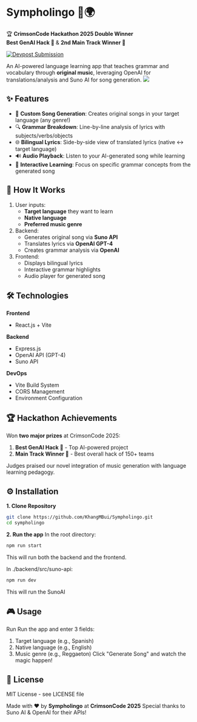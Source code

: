 # Sympholingo 🎵🌍

🏆 **CrimsonCode Hackathon 2025 Double Winner**  
**Best GenAI Hack 🥇** & **2nd Main Track Winner 🥈**

[![Devpost Submission](https://img.shields.io/badge/Devpost-View%20Project-blue)](https://devpost.com/software/sympholingo)

An AI-powered language learning app that teaches grammar and vocabulary through **original music**, leveraging OpenAI for translations/analysis and Suno AI for song generation.
<img src='![image](https://github.com/user-attachments/assets/22ba7612-d059-433d-bfb3-b57b3115929a)' />

## ✨ Features

- 🎸 **Custom Song Generation**: Creates original songs in your target language (any genre!)
- 🔍 **Grammar Breakdown**: Line-by-line analysis of lyrics with subjects/verbs/objects
- 🌐 **Bilingual Lyrics**: Side-by-side view of translated lyrics (native ↔ target language)
- 🔊 **Audio Playback**: Listen to your AI-generated song while learning
- 🧠 **Interactive Learning**: Focus on specific grammar concepts from the generated song

## 🚀 How It Works

1. User inputs:
   - **Target language** they want to learn
   - **Native language**
   - **Preferred music genre**
2. Backend:
   - Generates original song via **Suno API**
   - Translates lyrics via **OpenAI GPT-4**
   - Creates grammar analysis via **OpenAI**
3. Frontend:
   - Displays bilingual lyrics
   - Interactive grammar highlights
   - Audio player for generated song

## 🛠️ Technologies

**Frontend**  
- React.js + Vite

**Backend**  
- Express.js
- OpenAI API (GPT-4)
- Suno API

**DevOps**  
- Vite Build System
- CORS Management
- Environment Configuration

## 🏆 Hackathon Achievements

Won **two major prizes** at CrimsonCode 2025:
1. **Best GenAI Hack 🥇** - Top AI-powered project
2. **Main Track Winner 🥈** - Best overall hack of 150+ teams

Judges praised our novel integration of music generation with language learning pedagogy.

## ⚙️ Installation

**1. Clone Repository**
```bash
git clone https://github.com/KhangMBui/Sympholingo.git
cd sympholingo
```

**2. Run the app**
In the root directory:
```bash
npm run start
```
This will run both the backend and the frontend.

In ./backend/src/suno-api:
```bash
npm run dev
```
This will run the SunoAI

## 🎮 Usage
Run
Run the app and enter 3 fields:
1. Target language (e.g., Spanish)
2. Native language (e.g., English)
3. Music genre (e.g., Reggaeton)
Click "Generate Song" and watch the magic happen!


## 📄 License
MIT License - see LICENSE file

Made with ❤️ by **Sympholingo** at **CrimsonCode 2025**
Special thanks to Suno AI & OpenAI for their APIs!
